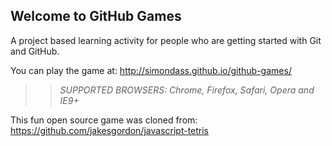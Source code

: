 ## Welcome to GitHub Games

A project based learning activity for people who are getting started with Git and GitHub.

You can play the game at: http://simondass.github.io/github-games/

>> _*SUPPORTED BROWSERS*: Chrome, Firefox, Safari, Opera and IE9+_

This fun open source game was cloned from: https://github.com/jakesgordon/javascript-tetris
